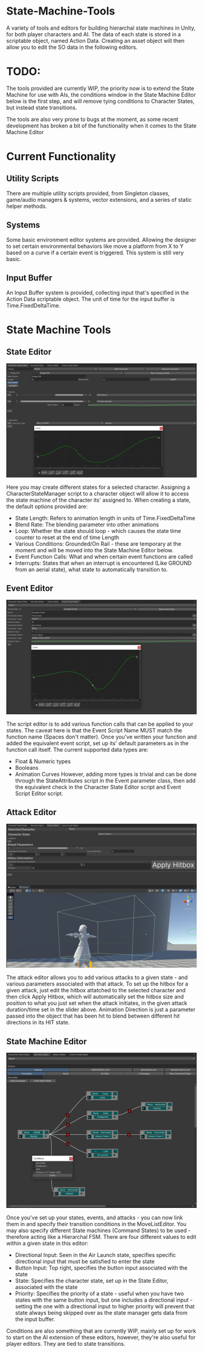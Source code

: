 # State-Machine-Tools
A variety of tools and editors for building hierarchal state machines in Unity, for both player characters and AI. The data of each state is stored in a scriptable object, named Action Data. Creating an asset object will then allow you to edit the SO data in the following editors.

#

# TODO:
The tools provided are currently WIP, the priority now is to extend the State Machine for use with AIs, the conditions window in the State Machine Editor below is the first step, and will remove tying conditions to Character States, but instead state transitions.

The tools are also very prone to bugs at the moment, as some recent development has broken a bit of the functionality when it comes to the State Machine Editor

# Current Functionality

## Utility Scripts
There are multiple utility scripts provided, from Singleton classes, game/audio managers & systems, vector extensions, and a series of static helper methods.

## Systems
Some basic environment editor systems are provided. Allowing the designer to set certain environmental behaviors like move a platform from X to Y based on a curve if a certain event is triggered. This system is still very basic.

## Input Buffer
An Input Buffer system is provided, collecting input that's specified in the Action Data scriptable object. The unit of time for the input buffer is Time.FixedDeltaTime.

# State Machine Tools

## State Editor

![Alt text](Screenshots/StateEditor.png?raw=true "Character State Editor Example")

Here you may create different states for a selected character. Assigning a CharacterStateManager script to a character object will allow it to access the state machine of the character its' assigned to. When creating a state, the default options provided are:

- State Length: Refers to animation length in units of Time.FixedDeltaTime
- Blend Rate: The blending parameter into other animations
- Loop: Whether the state should loop - which causes the state time counter to reset at the end of time Length
- Various Conditions: Grounded/On Rail - these are temporary at the moment and will be moved into the State Machine Editor below.
- Event Function Calls: What and when certain event functions are called
- Interrupts: States that when an interrupt is encountered (Like GROUND from an aerial state), what state to automatically transition to.


## Event Editor

![Alt text](Screenshots/EventEditor.png?raw=true "Event Script Editor Example")

The script editor is to add various function calls that can be applied to your states. The caveat here is that the Event Script Name MUST match the function name (Spaces don't matter). Once you've written your function and added the equivalent event script, set up its' default parameters as in the function call itself. The current supported data types are:
- Float & Numeric types
- Booleans
- Animation Curves
However, adding more types is trivial and can be done through the StateAttributes script in the Event parameter class, then add the equivalent check in the Character State Editor script and Event Script Editor script.

## Attack Editor

![Alt text](Screenshots/AttackEditor.png?raw=true "Attack Editor Example")

The attack editor allows you to add various attacks to a given state - and various parameters associated with that attack. To set up the hitbox for a given attack, just edit the hitbox attatched to the selected character and then click Apply Hitbox, which will automatically set the hitbox size and position to what you just set when the attack initiates, in the given attack duration/time set in the slider above. Animation Direction is just a parameter passed into the object that has been hit to blend between different hit directions in its HIT state.

## State Machine Editor

![Alt text](Screenshots/MoveListEditor.png?raw=true "State Machine Editor Example")

Once you've set up your states, events, and attacks - you can now link them in and specify their transition conditions in the MoveListEditor. You may also specify different State machines (Command States) to be used - therefore acting like a Hierarchal FSM. There are four different values to edit within a given state in this editor:

- Directional Input: Seen in the Air Launch state, specifies specific directional input that must be satisfied to enter the state
- Button Input: Top right, specifies the button input associated with the state
- State: Specifies the character state, set up in the State Editor, associated with the state
- Priority: Specifies the priority of a state - useful when you have two states with the same button input, but one includes a directional input - setting the one with a directional input to higher priority will prevent that state always being skipped over as the state manager gets data from the input buffer.

Conditions are also something that are currently WIP, mainly set up for work to start on the AI extension of these editors, however, they're also useful for player editors. They are tied to state transitions.